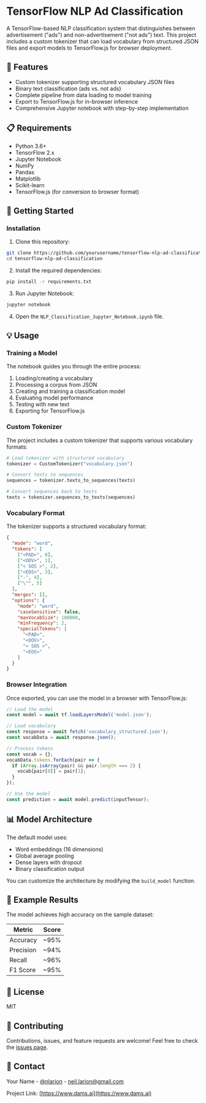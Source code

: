 # TensorFlow NLP Ad Classification

A TensorFlow-based NLP classification system that distinguishes between advertisement ("ads") and non-advertisement ("not ads") text. This project includes a custom tokenizer that can load vocabulary from structured JSON files and export models to TensorFlow.js for browser deployment.

## 🌟 Features

- Custom tokenizer supporting structured vocabulary JSON files
- Binary text classification (ads vs. not ads)
- Complete pipeline from data loading to model training
- Export to TensorFlow.js for in-browser inference
- Comprehensive Jupyter notebook with step-by-step implementation

## 📋 Requirements

- Python 3.6+
- TensorFlow 2.x
- Jupyter Notebook
- NumPy
- Pandas
- Matplotlib
- Scikit-learn
- TensorFlow.js (for conversion to browser format)

## 🚀 Getting Started

### Installation

1. Clone this repository:
```bash
git clone https://github.com/yourusername/tensorflow-nlp-ad-classification.git
cd tensorflow-nlp-ad-classification
```

2. Install the required dependencies:
```bash
pip install -r requirements.txt
```

3. Run Jupyter Notebook:
```bash
jupyter notebook
```

4. Open the `NLP_Classification_Jupyter_Notebook.ipynb` file.

## 💡 Usage

### Training a Model

The notebook guides you through the entire process:

1. Loading/creating a vocabulary
2. Processing a corpus from JSON
3. Creating and training a classification model
4. Evaluating model performance
5. Testing with new text
6. Exporting for TensorFlow.js

### Custom Tokenizer

The project includes a custom tokenizer that supports various vocabulary formats:

```python
# Load tokenizer with structured vocabulary
tokenizer = CustomTokenizer("vocabulary.json")

# Convert texts to sequences
sequences = tokenizer.texts_to_sequences(texts)

# Convert sequences back to texts
texts = tokenizer.sequences_to_texts(sequences)
```

### Vocabulary Format

The tokenizer supports a structured vocabulary format:

```json
{
  "mode": "word",
  "tokens": [
    ["<PAD>", 0],
    ["<OOV>", 1],
    ["< SOS >", 2],
    ["<EOS>", 3],
    ["-", 4],
    ["\"", 5]
  ],
  "merges": [],
  "options": {
    "mode": "word",
    "caseSensitive": false,
    "maxVocabSize": 100000,
    "minFrequency": 2,
    "specialTokens": [
      "<PAD>",
      "<OOV>",
      "< SOS >",
      "<EOS>"
    ]
  }
}
```

### Browser Integration

Once exported, you can use the model in a browser with TensorFlow.js:

```javascript
// Load the model
const model = await tf.loadLayersModel('model.json');

// Load vocabulary
const response = await fetch('vocabulary_structured.json');
const vocabData = await response.json();

// Process tokens
const vocab = {};
vocabData.tokens.forEach(pair => {
  if (Array.isArray(pair) && pair.length === 2) {
    vocab[pair[0]] = pair[1];
  }
});

// Use the model
const prediction = await model.predict(inputTensor);
```

## 📊 Model Architecture

The default model uses:

- Word embeddings (16 dimensions)
- Global average pooling
- Dense layers with dropout
- Binary classification output

You can customize the architecture by modifying the `build_model` function.

## 🧪 Example Results

The model achieves high accuracy on the sample dataset:

| Metric | Score |
|--------|-------|
| Accuracy | ~95% |
| Precision | ~94% |
| Recall | ~96% |
| F1 Score | ~95% |

## 📝 License

MIT

## 🤝 Contributing

Contributions, issues, and feature requests are welcome! Feel free to check the [issues page](https://github.com/yourusername/tensorflow-nlp-ad-classification/issues).

## 📧 Contact

Your Name - [@nlarion](https://twitter.com/nlarion) - neil.larion@gmail.com

Project Link: [https://www.dams.ai](https://www.dams.ai)
